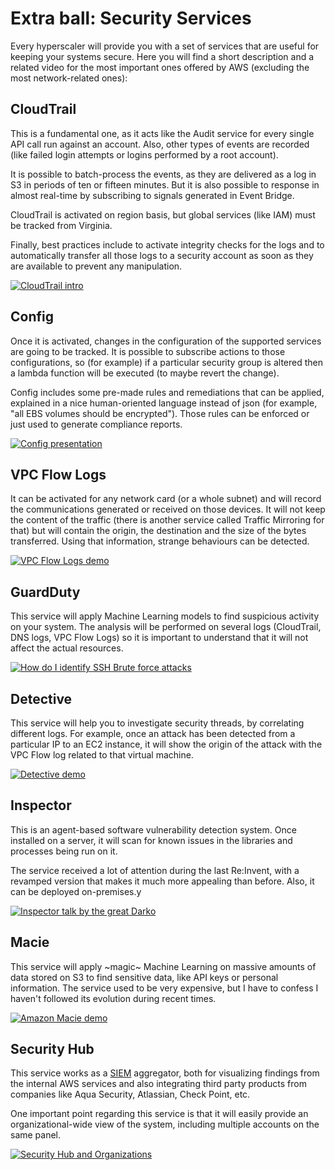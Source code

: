 # Extra ball: Security Services

Every hyperscaler will provide you with a set of services that are useful for keeping your systems secure. Here you will find a short description and a related video for the most important ones offered by AWS (excluding the most network-related ones):

## CloudTrail

This is a fundamental one, as it acts like the Audit service for every single API call run against an account. Also, other types of events are recorded (like failed login attempts or logins performed by a root account).

It is possible to batch-process the events, as they are delivered as a log in S3 in periods of ten or fifteen minutes. But it is also possible to response in almost real-time by subscribing to signals generated in Event Bridge.

CloudTrail is activated on region basis, but global services (like IAM) must be tracked from Virginia.

Finally, best practices include to activate integrity checks for the logs and to automatically transfer all those logs to a security account as soon as they are available to prevent any manipulation.

[![CloudTrail intro](https://img.youtube.com/vi/4ztTv5rIRv8/0.jpg)](https://www.youtube.com/watch?v=4ztTv5rIRv8)

## Config

Once it is activated, changes in the configuration of the supported services are going to be tracked. It is possible to subscribe actions to those configurations, so (for example) if a particular security group is altered then a lambda function will be executed (to maybe revert the change).

Config includes some pre-made rules and remediations that can be applied, explained in a nice human-oriented language instead of json (for example, "all EBS volumes should be encrypted"). Those rules can be enforced or just used to generate compliance reports.

[![Config presentation](https://img.youtube.com/vi/X_fznJtSyV8/0.jpg)](https://www.youtube.com/watch?v=X_fznJtSyV8)


## VPC Flow Logs

It can be activated for any network card (or a whole subnet) and will record the communications generated or received on those devices. It will not keep the content of the traffic (there is another service called Traffic Mirroring for that) but will contain the origin, the destination and the size of the bytes transferred. Using that information, strange behaviours can be detected.

[![VPC Flow Logs demo](https://img.youtube.com/vi/sThQD7wjpgA/0.jpg)](https://www.youtube.com/watch?v=sThQD7wjpgA)

## GuardDuty

This service will apply Machine Learning models to find suspicious activity on your system. The analysis will be performed on several logs (CloudTrail, DNS logs, VPC Flow Logs) so it is important to understand that it will not affect the actual resources.

[![How do I identify SSH Brute force attacks](https://img.youtube.com/vi/nRs-Z41zTos/0.jpg)](https://www.youtube.com/watch?v=nRs-Z41zTos)


## Detective

This service will help you to investigate security threads, by correlating different logs. For example, once an attack has been detected from a particular IP to an EC2 instance, it will show the origin of the attack with the VPC Flow log related to that virtual machine.

[![Detective demo](https://img.youtube.com/vi/fmm4PXhg8BY/0.jpg)](https://www.youtube.com/watch?v=fmm4PXhg8BY)

## Inspector

This is an agent-based software vulnerability detection system. Once installed on a server, it will scan for known issues in the libraries and processes being run on it.

The service received a lot of attention during the last Re:Invent, with a revamped version that makes it much more appealing than before. Also, it can be deployed on-premises.y

[![Inspector talk by the great Darko](https://img.youtube.com/vi/tdQbovyLYYE/0.jpg)](https://www.youtube.com/watch?v=tdQbovyLYYE)

## Macie

This service will apply ~magic~ Machine Learning on massive amounts of data stored on S3 to find sensitive data, like API keys or personal information. The service used to be very expensive, but I have to confess I haven't followed its evolution during recent times.

[![Amazon Macie demo](https://img.youtube.com/vi/8piwEQJJXdo/0.jpg)](https://www.youtube.com/watch?v=8piwEQJJXdo)

## Security Hub

This service works as a [SIEM](https://en.wikipedia.org/wiki/Security_information_and_event_management) aggregator, both for visualizing findings from the internal AWS services and also integrating third party products from companies like Aqua Security, Atlassian, Check Point, etc.

One important point regarding this service is that it will easily provide an organizational-wide view of the system, including multiple accounts on the same panel.

[![Security Hub and Organizations](https://img.youtube.com/vi/wXkuRiNOo4o/0.jpg)](https://www.youtube.com/watch?v=wXkuRiNOo4o)
